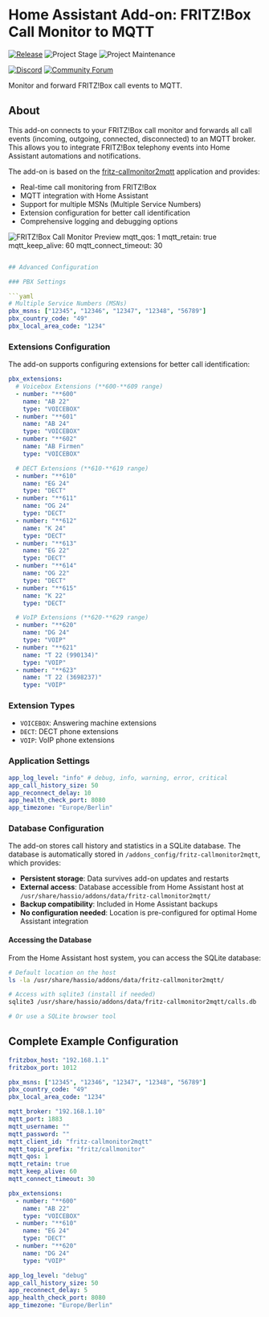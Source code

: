 # Home Assistant Add-on: FRITZ!Box Call Monitor to MQTT

[![Release][release-shield]][release] ![Project Stage][project-stage-shield] ![Project Maintenance][maintenance-shield]

[![Discord][discord-shield]][discord] [![Community Forum][forum-shield]][forum]

Monitor and forward FRITZ!Box call events to MQTT.

## About

This add-on connects to your FRITZ!Box call monitor and forwards all call events
(incoming, outgoing, connected, disconnected) to an MQTT broker. This allows you
to integrate FRITZ!Box telephony events into Home Assistant automations and
notifications.

The add-on is based on the [fritz-callmonitor2mqtt][fritz-callmonitor2mqtt] application and provides:

- Real-time call monitoring from FRITZ!Box
- MQTT integration with Home Assistant
- Support for multiple MSNs (Multiple Service Numbers)
- Extension configuration for better call identification
- Comprehensive logging and debugging options

![FRITZ!Box Call Monitor Preview][screenshot]
mqtt_qos: 1
mqtt_retain: true
mqtt_keep_alive: 60
mqtt_connect_timeout: 30

````yaml

## Advanced Configuration

### PBX Settings

```yaml
# Multiple Service Numbers (MSNs)
pbx_msns: ["12345", "12346", "12347", "12348", "56789"]
pbx_country_code: "49"
pbx_local_area_code: "1234"
````

### Extensions Configuration

The add-on supports configuring extensions for better call identification:

```yaml
pbx_extensions:
  # Voicebox Extensions (**600-**609 range)
  - number: "**600"
    name: "AB 22"
    type: "VOICEBOX"
  - number: "**601"
    name: "AB 24"
    type: "VOICEBOX"
  - number: "**602"
    name: "AB Firmen"
    type: "VOICEBOX"

  # DECT Extensions (**610-**619 range)
  - number: "**610"
    name: "EG 24"
    type: "DECT"
  - number: "**611"
    name: "OG 24"
    type: "DECT"
  - number: "**612"
    name: "K 24"
    type: "DECT"
  - number: "**613"
    name: "EG 22"
    type: "DECT"
  - number: "**614"
    name: "OG 22"
    type: "DECT"
  - number: "**615"
    name: "K 22"
    type: "DECT"

  # VoIP Extensions (**620-**629 range)
  - number: "**620"
    name: "DG 24"
    type: "VOIP"
  - number: "**621"
    name: "T 22 (990134)"
    type: "VOIP"
  - number: "**623"
    name: "T 22 (3698237)"
    type: "VOIP"
```

### Extension Types

- `VOICEBOX`: Answering machine extensions
- `DECT`: DECT phone extensions
- `VOIP`: VoIP phone extensions

### Application Settings

```yaml
app_log_level: "info" # debug, info, warning, error, critical
app_call_history_size: 50
app_reconnect_delay: 10
app_health_check_port: 8080
app_timezone: "Europe/Berlin"
```

### Database Configuration

The add-on stores call history and statistics in a SQLite database. The database is automatically stored in
`/addons_config/fritz-callmonitor2mqtt`, which provides:

- **Persistent storage**: Data survives add-on updates and restarts
- **External access**: Database accessible from Home Assistant host at
  `/usr/share/hassio/addons/data/fritz-callmonitor2mqtt/`
- **Backup compatibility**: Included in Home Assistant backups
- **No configuration needed**: Location is pre-configured for optimal Home Assistant integration

#### Accessing the Database

From the Home Assistant host system, you can access the SQLite database:

```bash
# Default location on the host
ls -la /usr/share/hassio/addons/data/fritz-callmonitor2mqtt/

# Access with sqlite3 (install if needed)
sqlite3 /usr/share/hassio/addons/data/fritz-callmonitor2mqtt/calls.db

# Or use a SQLite browser tool
```

## Complete Example Configuration

```yaml
fritzbox_host: "192.168.1.1"
fritzbox_port: 1012

pbx_msns: ["12345", "12346", "12347", "12348", "56789"]
pbx_country_code: "49"
pbx_local_area_code: "1234"

mqtt_broker: "192.168.1.10"
mqtt_port: 1883
mqtt_username: ""
mqtt_password: ""
mqtt_client_id: "fritz-callmonitor2mqtt"
mqtt_topic_prefix: "fritz/callmonitor"
mqtt_qos: 1
mqtt_retain: true
mqtt_keep_alive: 60
mqtt_connect_timeout: 30

pbx_extensions:
  - number: "**600"
    name: "AB 22"
    type: "VOICEBOX"
  - number: "**610"
    name: "EG 24"
    type: "DECT"
  - number: "**620"
    name: "DG 24"
    type: "VOIP"

app_log_level: "debug"
app_call_history_size: 50
app_reconnect_delay: 5
app_health_check_port: 8080
app_timezone: "Europe/Berlin"
```

[discord-shield]: https://img.shields.io/discord/478094546522079232.svg
[discord]: https://discord.me/hassioaddons
[forum-shield]: https://img.shields.io/badge/community-forum-brightgreen.svg
[forum]: https://community.home-assistant.io/
[maintenance-shield]: https://img.shields.io/maintenance/yes/2025.svg
[project-stage-shield]: https://img.shields.io/badge/project%20stage-production-green.svg
[release-shield]: https://img.shields.io/badge/version-v1.7.2-blue.svg
[release]: https://github.com/akentner/homeassistant-addons/tree/v1.7.2
[screenshot]: https://github.com/akentner/homeassistant-addons/raw/main/fritz-callmonitor2mqtt/images/screenshot.png
[fritz-callmonitor2mqtt]: https://github.com/akentner/fritz-callmonitor2mqtt
